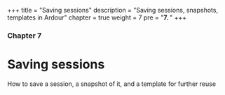 +++
title = "Saving sessions"
description = "Saving sessions, snapshots, templates in Ardour"
chapter = true
weight = 7
pre = "<b>7. </b>"
+++

### Chapter 7
# Saving sessions

How to save a session, a snapshot of it, and a template for further reuse
